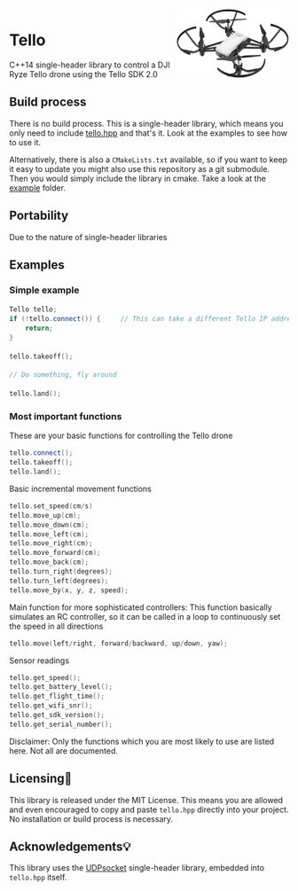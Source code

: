 <img src="assets/tello.png" alt="Tello drone" align="right" width=40%>

# Tello

C++14 single-header library to control a DJI Ryze Tello drone using the Tello SDK 2.0

## Build process

There is no build process. This is a single-header library, which means you only need to include [tello.hpp](tello.hpp) and that's it. Look at the examples to see how to use it.

Alternatively, there is also a `CMakeLists.txt` available, so if you want to keep it easy to update you might also use this repository as a git submodule. Then you would simply include the library in cmake. Take a look at the [example](example) folder.

## Portability

Due to the nature of single-header libraries

## Examples

### Simple example

```c++
Tello tello;
if (!tello.connect()) {     // This can take a different Tello IP address if needed
    return;
}

tello.takeoff();

// Do something, fly around

tello.land();
```

### Most important functions

These are your basic functions for controlling the Tello drone
```c++
tello.connect();
tello.takeoff();
tello.land();
```

Basic incremental movement functions
```c++
tello.set_speed(cm/s)
tello.move_up(cm);
tello.move_down(cm);
tello.move_left(cm);
tello.move_right(cm);
tello.move_forward(cm);
tello.move_back(cm);
tello.turn_right(degrees);
tello.turn_left(degrees);
tello.move_by(x, y, z, speed);
```

Main function for more sophisticated controllers: This function basically simulates an RC controller, so it can be called in a loop to continuously set the speed in all directions
```c++
tello.move(left/right, forward/backward, up/down, yaw);
```

Sensor readings
```c++
tello.get_speed();
tello.get_battery_level();
tello.get_flight_time();
tello.get_wifi_snr();
tello.get_sdk_version();
tello.get_serial_number();
```

Disclaimer: Only the functions which you are most likely to use are listed here. Not all are documented.


## Licensing📃

This library is released under the MIT License. This means you are allowed and even encouraged to copy and paste `tello.hpp` directly into your project. No installation or build process is necessary.

## Acknowledgements💡

This library uses the [UDPsocket](https://github.com/barczynsky/UDPsocket) single-header library, embedded into `tello.hpp` itself.
